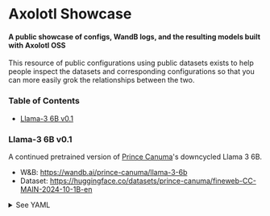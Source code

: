 # Axolotl Showcase

#### A public showcase of configs, WandB logs, and the resulting models built with Axolotl OSS

This resource of public configurations using public datasets exists to help people inspect the datasets and corresponding configurations so that you can more easily grok the relationships between the two.


### Table of Contents

- [Llama-3 6B v0.1](#llama-3-6b-v01)


### Llama-3 6B v0.1

A continued pretrained version of [Prince Canuma](https://huggingface.co/prince-canuma)'s downcycled Llama 3 6B.

- W&B: https://wandb.ai/prince-canuma/llama-3-6b
- Dataset: https://huggingface.co/datasets/prince-canuma/fineweb-CC-MAIN-2024-10-1B-en
<details><summary>See YAML</summary>


axolotl version: `0.4.0`
```yaml
base_model: prince-canuma/Llama-3-6B-v0.1
model_type: AutoModelForCausalLM
tokenizer_type: AutoTokenizer

load_in_8bit: false
load_in_4bit: true
strict: false

datasets:
  - path: prince-canuma/fineweb-CC-MAIN-2024-10-1B-en
    type: completion
    split: train
dataset_prepared_path: last_run_prepared
val_set_size: 0.001
output_dir: ./llama-3-6b
save_safetensors: true
adapter: qlora
lora_model_dir:

sequence_len: 8192
sample_packing: false
pad_to_sequence_len: false

lora_r: 128
lora_alpha: 128
lora_dropout: 0.05
lora_target_modules:
lora_target_linear: true
lora_fan_in_fan_out:


wandb_project: llama-3-6b
wandb_entity: 
wandb_watch:
wandb_name:
wandb_log_model:

gradient_accumulation_steps: 8
micro_batch_size: 2
num_epochs: 2
optimizer: paged_adamw_32bit
lr_scheduler: cosine
learning_rate: 2e-4

train_on_inputs: false
group_by_length: false
bf16: auto
fp16:
tf32: false

gradient_checkpointing: true
early_stopping_patience:
resume_from_checkpoint:
local_rank:
logging_steps: 1
xformers_attention:
flash_attention: true

warmup_steps: 100
evals_per_epoch: 4
eval_table_size:
save_steps: 4000
debug:
deepspeed:
weight_decay: 0.0
fsdp:
fsdp_config:
special_tokens:
    pad_token: "<|reserved_special_token_0|>"


```

</details>
